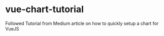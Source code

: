 # vue-chart-tutorial
Followed Tutorial from Medium article on how to quickly setup a chart for VueJS
